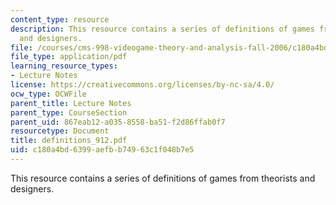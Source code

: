 ```yaml
---
content_type: resource
description: This resource contains a series of definitions of games from theorists
  and designers.
file: /courses/cms-998-videogame-theory-and-analysis-fall-2006/c180a4bd6399aefbb74963c1f048b7e5_definitions_912.pdf
file_type: application/pdf
learning_resource_types:
- Lecture Notes
license: https://creativecommons.org/licenses/by-nc-sa/4.0/
ocw_type: OCWFile
parent_title: Lecture Notes
parent_type: CourseSection
parent_uid: 867eab12-a035-8558-ba51-f2d86ffab0f7
resourcetype: Document
title: definitions_912.pdf
uid: c180a4bd-6399-aefb-b749-63c1f048b7e5
---
```

This resource contains a series of definitions of games from theorists and designers.